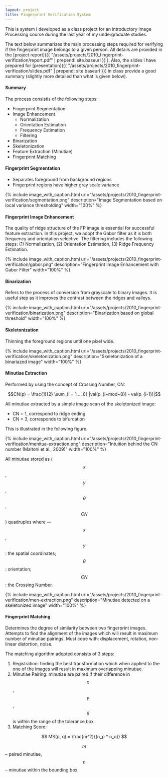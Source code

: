 ```yaml
---
layout: project
title: Fingerprint Verification System
---
```


<script src="https://cdn.mathjax.org/mathjax/latest/MathJax.js?config=TeX-AMS-MML_HTMLorMML" type="text/javascript"></script>

This is system I developed as a class project for an introductory Image Processing course during the last year of my undergraduate studies.

The text below summarizes the main processing steps required for verifying if the fingerprint image belongs to a given person. All details are provided in the [project report]({{ "/assets/projects/2010_fingerprint-verification/report.pdf"  | prepend: site.baseurl }} ). Also, the slides I have prepared for [presentation]({{ "/assets/projects/2010_fingerprint-verification/slides.pdf" | prepend: site.baseurl }}) in class provide a good summary (slightly more detailed than what is given below).

#### Summary
The process consistis of the following steps:

- Fingerprint Segmentation
- Image Enhancement
	- Normalization
	- Orientation Estimation
	- Frequency Estimation
	- Filtering
- Binarization
- Skeletonization
- Feature Extraction (Minutiae)
- Fingerprint Matching

#### Fingerprint Segmentation
- Separates foreground from background regions
- Fingerprint regions have higher gray scale variance

{% 
	include image_with_caption.html 
	url="/assets/projects/2010_fingerprint-verification/segmentation.png" 
	description="Image Segmentation based on local variance thresholding" 
	width="100%" 
%}


#### Fingerprint Image Enhancement
The quality of ridge structure of the FP image is essential for successful feature extraction. In this project, we adopt the Gabor filter as it is both frequency and orientation selective. The filtering includes the following steps: (1) Normalization, (2) Orientation Estimation, (3) Ridge Frequency Estimation.

{% 
	include image_with_caption.html 
	url="/assets/projects/2010_fingerprint-verification/gabor.png" 
	description="Fingerprint Image Enhancement with Gabor Filter" 
	width="100%" 
%}


#### Binarization
Refers to the process of conversion from grayscale to binary images.  It is useful step as it improves the contrast between the ridges and valleys.

{% 
	include image_with_caption.html 
	url="/assets/projects/2010_fingerprint-verification/binarization.png" 
	description="Binarization based on global threshold" 
	width="100%" 
%}


#### Skeletonization
Thinning the foreground regions until one pixel wide.

{% 
	include image_with_caption.html 
	url="/assets/projects/2010_fingerprint-verification/skeletonization.png" 
	description="Skeletonization of a binariazed image" 
	width="100%" 
%}


#### Minutiae Extraction
Performed by using the concept of Crossing Number, CN:

$$CN(p) = \frac{1}{2} \sum_{i = 1 ... 8} |val(p_{i~mod~8}) - val(p_{i-1})|$$

All minutiae extracted by a simple image scan of the skeletonized image:
- CN = 1, correspond to ridge ending
- CN = 3, corresponds to bifurcation

This is illustrated in the following figure.

{% 
	include image_with_caption.html 
	url="/assets/projects/2010_fingerprint-verification/menitua-extraction.png" 
	description="Intuition behind the CN number (Maltoni et al., 2009)"
	width="100%" 
%}

All minutiae stored as ($$x$$, $$y$$, $$\theta$$ , $$CN$$) quadruples where — $$x$$, $$y$$: the spatial coordinates; $$\theta$$: orientation; $$CN$$: the Crossing Number.

{% 
	include image_with_caption.html 
	url="/assets/projects/2010_fingerprint-verification/men-extraction.png" 
	description="Minutiae detected on a skeletonized image"
	width="100%" 
%}


#### Fingerprint Matching
Determines the degree of similarity between two fingerprint images. Attempts to find the alignment of the images which will result in maximum number of minutiae pairings. Must cope with: displacement, rotation, non-linear distortion, noise.

The matching algorithm adopted consists of 3 steps:

1. Registration: finding the best transformation which when applied to the one of the images will result in maximum overlapping minutiae.
2. Minutiae Pairing: minutiae are paired if their difference in $$x$$, $$y$$, $$\theta$$ is within the range of the tolerance box.
3. Matching Score:

$$ MS(p, q) = \frac{m^2}{(n_p * n_q)} $$

$$m$$ – paired minutiae,
$$n$$ – minutiae within the bounding box.

